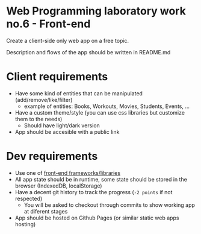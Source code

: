 # Web Programming laboratory work no.6 - Front-end

Create a client-side only web app on a free topic.

Description and flows of the app should be written in README.md

# Client requirements

- Have some kind of entities that can be manipulated (add/remove/like/filter)
  - example of entities: Books, Workouts, Movies, Students, Events, ...
- Have a custom theme/style (you can use css libraries but customize them to the needs)
  - Should have light/dark version
- App should be accesible with a public link

# Dev requirements

- Use one of [front-end frameworks/libraries](https://2022.stateofjs.com/en-US/libraries/front-end-frameworks/)
- All app state should be in runtime, some state should be stored in the browser (IndexedDB, localStorage)
- Have a decent git history to track the progress (`-2 points` if not respected)
  - You will be asked to checkout through commits to show working app at diferent stages
- App should be hosted on Github Pages (or similar static web apps hosting)
